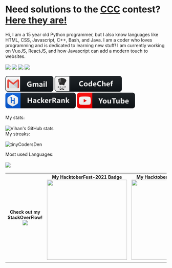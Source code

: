 # Need solutions to the [CCC](https://cemc.uwaterloo.ca/contests/ccc-cco.html) contest? [Here they are!](https://github.com/tinyCodersDen/CCC-Solutions)
Hi, I am a 15 year old Python programmer, but I also know languages like HTML, CSS, Javascript, C++, Bash, and Java. I am a coder who loves programming and is dedicated to learning new stuff!  I am currently working on VueJS, ReactJS, and how Javascript can add a modern touch to websites.
<br>
<br>
![](https://komarev.com/ghpvc/?username=tinyCodersDen&color=blue)
![](https://img.shields.io/badge/OS-Windows&nbsp;11-informational?style=flat&logo=windows&logoColor=blue&color=0C7DBE)
![](https://img.shields.io/badge/Editor-VS&nbsp;Code-informational?style=flat&logo=visual-studio-code&logoColor=blue&color=0C7DBE)
![](https://img.shields.io/badge/Shell-Terminal-informational?style=flat&logo=windows-terminal&logoColor=blue&color=0C7DBE)
<br>
<br>
[<img src='https://raw.githubusercontent.com/MikeCodesDotNET/ColoredBadges/master/png/social/gmail%402x.png' height='49px'>](mailto:vihan.raval1@gmail.com)
[<img src='https://raw.githubusercontent.com/MikeCodesDotNET/ColoredBadges/master/png/dev/services/codechef%402x.png' width='210px'>](https://www.codechef.com/users/vihrav140)
[<img src='https://raw.githubusercontent.com/MikeCodesDotNET/ColoredBadges/master/png/dev/services/hackerrank%402x.png' width='220px'>](https://www.hackerrank.com/vihan_raval1)
[<img src='https://raw.githubusercontent.com/MikeCodesDotNET/ColoredBadges/master/png/streaming/youtube%402x.png' height='49px'>](https://www.youtube.com/channel/UCcYaT59XcMxI9X3UDlVkZDA)
<br>
<br>
My stats:
<br><br>
![Vihan's GitHub stats](https://github-readme-stats.vercel.app/api?username=tinycodersden&show_icons=true&count_private=true&rank_icon=github&hide_title=true&bg_color=30,e96443,904e95\&title_color=fff\&text_color=fff)
<br>
My streaks:
<br>
<p><img align="center" src="https://github-readme-streak-stats.herokuapp.com/?user=tinyCodersDen" alt="tinyCodersDen" /></p>
Most used Languages:
<br><br>
<img src="https://github-readme-stats.vercel.app/api/top-langs/?username=tinyCodersDen"/>
<table>
  <tr>
    <th>
<strong>Check out my StackOverFlow!</strong>
<br>
<a href="https://stackoverflow.com/users/16168925/viperstream/#gh-light-mode-only">
  <img src="https://github-readme-stackoverflow.vercel.app/?userID=16168925&theme=light" />
</a>

</th>
    <th>
      <strong>My HacktoberFest-2021 Badge</strong>
<br>
<a href="https://dev.to/badges"><img src="https://res.cloudinary.com/practicaldev/image/fetch/s--cm4PWdMq--/c_limit,f_auto,fl_progressive,q_80,w_375/https://dev-to-uploads.s3.amazonaws.com/uploads/badge/badge_image/131/hacktoberfest-2021-badge.png" style="width:250px;height:250px;" /></a>
    </th>
<th>
      <strong>My HacktoberFest-2022 Badge</strong>
<br>
<a href="https://dev.to/badges"><img src="https://res.cloudinary.com/practicaldev/image/fetch/s--rX-dH2o3--/c_limit,f_auto,fl_progressive,q_80,w_375/https://dev-to-uploads.s3.amazonaws.com/uploads/badge/badge_image/206/ht-badge.png" style="width:250px;height:250px;" /></a>
<th>
      <strong>My HacktoberFest-2023 Badge</strong>
<br>
<a href="https://dev.to/badges"><img src="https://res.cloudinary.com/practicaldev/image/fetch/s--Gy_9UkOa--/c_limit,f_auto,fl_progressive,q_80,w_375/https://dev-to-uploads.s3.amazonaws.com/uploads/badge/badge_image/243/Maintainer.png" style="width:250px;height:250px;" /></a>
  </tr>
   </table>
<!-- Here are some ideas to get you started:

- 🔭 I currently working on ...
- 🌱 I’m currently learning ...
- 👯 I’m looking to collaborate on ...
- 🤔 I’m looking for help with ...
- 💬 Ask me about ...
- 📫 How to reach me: ...
- 😄 Pronouns: ...
- ⚡ Fun fact: ...
--> -->
